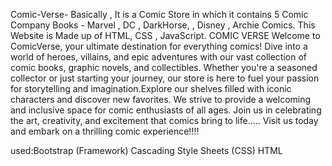 Comic-Verse-
Basically , It is a Comic Store in which it contains 5 Comic Company Books - Marvel , DC , DarkHorse, , Disney , Archie Comics. This Website is Made up of HTML, CSS , JavaScript. COMIC VERSE Welcome to ComicVerse, your ultimate destination for everything comics! Dive into a world of heroes, villains, and epic adventures with our vast collection of comic books, graphic novels, and collectibles. Whether you're a seasoned collector or just starting your journey, our store is here to fuel your passion for storytelling and imagination.Explore our shelves filled with iconic characters and discover new favorites. We strive to provide a welcoming and inclusive space for comic enthusiasts of all ages. Join us in celebrating the art, creativity, and excitement that comics bring to life..... Visit us today and embark on a thrilling comic experience!!!!

used:Bootstrap (Framework) Cascading Style Sheets (CSS) HTML
